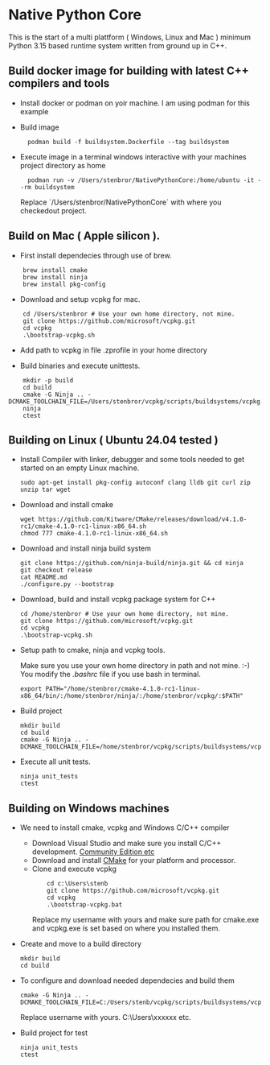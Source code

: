 # Native Python Core

This is the start of a multi plattform ( Windows, Linux and Mac ) minimum Python 3.15 based runtime system written from ground up in C++.

## Build docker image for building with latest C++ compilers and tools

- Install docker or podman on yoir machine. I am using podman for this example
- Build image
  ```
    podman build -f buildsystem.Dockerfile --tag buildsystem
  ```
- Execute image in a terminal windows interactive with your machines project directory as home
  ```
    podman run -v /Users/stenbror/NativePythonCore:/home/ubuntu -it --rm buildsystem
  ```

  Replace ´/Users/stenbror/NativePythonCore´ with where you checkedout project.

## Build on Mac ( Apple silicon ).

- First install dependecies through use of brew.

```
    brew install cmake
    brew install ninja
    brew install pkg-config
```

- Download and setup vcpkg for mac.
```
    cd /Users/stenbror # Use your own home directory, not mine.
    git clone https://github.com/microsoft/vcpkg.git
    cd vcpkg
    .\bootstrap-vcpkg.sh
```

- Add path to vcpkg in file .zprofile in your home directory

- Build binaries and execute unittests.
```
    mkdir -p build
    cd build
    cmake -G Ninja .. -DCMAKE_TOOLCHAIN_FILE=/Users/stenbror/vcpkg/scripts/buildsystems/vcpkg.cmake
    ninja
    ctest
```

## Building on Linux ( Ubuntu 24.04 tested )

- Install Compiler with linker, debugger and some tools needed to get started on an empty Linux machine.
  ```
  sudo apt-get install pkg-config autoconf clang lldb git curl zip unzip tar wget
  ```
- Download and install cmake
  ```
  wget https://github.com/Kitware/CMake/releases/download/v4.1.0-rc1/cmake-4.1.0-rc1-linux-x86_64.sh
  chmod 777 cmake-4.1.0-rc1-linux-x86_64.sh
  ```
- Download and install ninja build system
  ```
  git clone https://github.com/ninja-build/ninja.git && cd ninja
  git checkout release
  cat README.md
  ./configure.py --bootstrap
  ```
- Download, build and install vcpkg package system for C++
  ```
  cd /home/stenbror # Use your own home directory, not mine.
  git clone https://github.com/microsoft/vcpkg.git
  cd vcpkg
  .\bootstrap-vcpkg.sh
  ```
- Setup path to cmake, ninja and vcpkg tools.

  Make sure you use your own home directory in path and not mine. :-) You modify the *.bashrc* file if you use bash in terminal.
  ```
  export PATH="/home/stenbror/cmake-4.1.0-rc1-linux-x86_64/bin/:/home/stenbror/ninja/:/home/stenbror/vcpkg/:$PATH"
  ```
- Build project
  ```
  mkdir build
  cd build
  cmake -G Ninja .. -DCMAKE_TOOLCHAIN_FILE=/home/stenbror/vcpkg/scripts/buildsystems/vcpkg.cmake
  ```
- Execute all unit tests.
  ```
  ninja unit_tests
  ctest
  ```
## Building on Windows machines

- We need to install cmake, vcpkg and Windows C/C++ compiler
  - Download Visual Studio and make sure you install C/C++ development. [Community Edition etc](https://visualstudio.microsoft.com/downloads/)
  - Download and install [CMake](https://cmake.org/download/) for your platform and processor.
  - Clone and execute vcpkg
    ```
        cd c:\Users\stenb
        git clone https://github.com/microsoft/vcpkg.git
        cd vcpkg
        .\bootstrap-vcpkg.bat
    ```
    Replace my username with yours and make sure path for cmake.exe and vcpkg.exe is set based on where you installed them.

- Create and move to a build directory
  ```
  mkdir build
  cd build
  ```
- To configure and download needed dependecies and build them

    ```
    cmake -G Ninja .. -DCMAKE_TOOLCHAIN_FILE=C:/Users/stenb/vcpkg/scripts/buildsystems/vcpkg.cmake
    ```
    Replace username with yours. C:\Users\xxxxxx etc.
- Build project for test
  ```
  ninja unit_tests
  ctest
  ```
